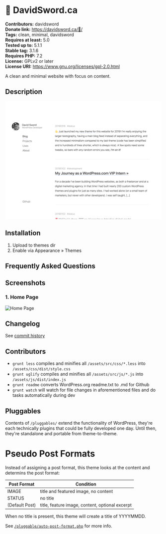 # 🦊 DavidSword.ca #
**Contributors:**      davidsword  
**Donate link:**       https://davidsword.ca/🍺/  
**Tags:**              clean, minimal, davidsword  
**Requires at least:** 5.0  
**Tested up to:**      5.1.1  
**Stable tag:**        3.1.6  
**Requires PHP:**      7.2  
**License:**           GPLv2 or later  
**License URI:**       https://www.gnu.org/licenses/gpl-2.0.html  

A clean and minimal website with focus on content.

## Description ##

![](screenshot.png)

## Installation ##

1. Upload to themes dir
2. Enable via Appearance » Themes

## Frequently Asked Questions ##


## Screenshots ##

### 1. Home Page ###
![Home Page](http://ps.w.org/🦊-davidsword.ca/assets/screenshot-1.png)


## Changelog ##

See [commit history](https://github.com/davidsword/davidsword.ca/commits/master)

## Contributors ##

* `grunt less` compiles and minifies all `/assets/src/css/*.less` into `/assets/css/dist/style.css`
* `grunt uglify` compiles and minifies all `/assets/src/js/*.js` into `/assets/js/dist/index.js`
* `grunt readme` converts WordPress.org readme.txt to .md for Github
* `grunt watch` will watch for file changes in aforementioned files and do tasks automatically during dev

## Pluggables ##

Contents of `/pluggables/` extend the functionality of WordPress, they're each technically plugins that could be fully developed one day. Until then, they're standalone and portable from theme-to-theme.

# Pseudo Post Formats #

Instead of assigning a post format, this theme looks at the content and determins the post format:

| Post Format | Condition |
| --- | --- |
| IMAGE | title and featured image, no content |
| STATUS | no title |
| (Default Post) | title, feature image, content, optional excerpt |

When no title is present, this theme will create a title of YYYYMMDD.

See [`/pluggable/auto-post-format.php`](pluggable/auto-post-format.php) for more info.
